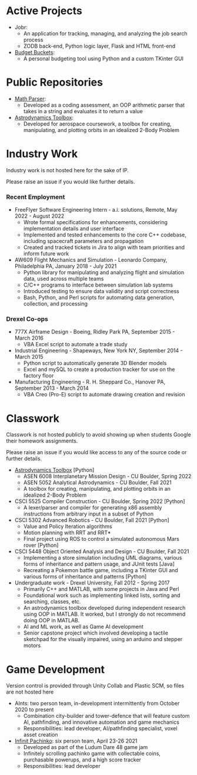 # Active Projects
- Jobr:
  - An application for tracking, managing, and analyzing the job search process
  - ZODB back-end, Python logic layer, Flask and HTML front-end
- [Budget Buckets](https://github.com/BrianGlassman/Budget_Buckets):
  - A personal budgeting tool using Python and a custom TKinter GUI

# Public Repositories
- [Math Parser](https://github.com/BrianGlassman/math_parser):
  - Developed as a coding assessment, an OOP arithmetic parser that takes in a string and evaluates it to return a value
- [Astrodynamics Toolbox](https://github.com/BrianGlassman/astro_toolbox):
  - Developed for aerospace coursework, a toolbox for creating, manipulating, and plotting orbits in an idealized 2-Body Problem

# Industry Work
Industry work is not hosted here for the sake of IP.

Please raise an issue if you would like further details.

### Recent Employment
- FreeFlyer Software Engineering Intern - a.i. solutions, Remote, May 2022 - August 2022
  - Wrote formal specifications for enhancements, considering implementation details and user interface
  - Implemented and tested enhancements to the core C++ codebase, including spacecraft parameters and propagation
  - Created and tracked tickets in Jira to align with team priorities and inform future work
- AW609 Flight Mechanics and Simulation - Leonardo Company, Philadelphia PA, January 2018 - July 2021
  - Python library for manipulating and analyzing flight and simulation data, used across multiple teams
  - C/C++ programs to interface between simulation lab systems
  - Introduced testing to ensure data validity and script correctness
  - Bash, Python, and Perl scripts for automating data generation, collection, and processing

### Drexel Co-ops
- 777X Airframe Design - Boeing, Ridley Park PA, September 2015 - March 2016
  - VBA Excel script to automate a trade study
- Industrial Engineering - Shapeways, New York NY, September 2014 - March 2015
  - Python script to automatically generate 3D Blender models
  - Excel and mySQL to create a production tracker for use on the factory floor
- Manufacturing Engineering - R. H. Sheppard Co., Hanover PA, September 2013 - March 2014
  - VBA Creo (Pro-E) script to automate drawing creation and revision

# Classwork
Classwork is not hosted publicly to avoid showing up when students Google their homework assignments.

Please raise an issue if you would like access to any of the source code or further details.

- [Astrodynamics Toolbox](https://github.com/BrianGlassman/astro_toolbox) [Python]
  - ASEN 6008 Interplanetary Mission Design - CU Boulder, Spring 2022
  - ASEN 5052 Analytical Astrodynamics - CU Boulder, Fall 2021
  - A toolbox for creating, manipulating, and plotting orbits in an idealized 2-Body Problem
- CSCI 5525 Compiler Construction - CU Boulder, Spring 2022 [Python]
  - A lexer/parser and compiler for generating x86 assembly instructions from arbitrary input in a subset of Python
- CSCI 5302 Advanced Robotics - CU Boulder, Fall 2021 [Python]
  - Value and Policy Iteration algorithms
  - Motion planning with RRT and RRT*
  - Final project using ROS to control a simulated autonomous Mars rover [Python]
- CSCI 5448 Object Oriented Analysis and Design - CU Boulder, Fall 2021
  - Implementing a store simulation including UML diagrams, various forms of inheritance and pattern usage, and JUnit tests [Java]
  - Recreating a Pokemon battle game, including a TKinter GUI and various forms of inheritance and patterns [Python]
- Undergraduate work - Drexel University, Fall 2012 - Spring 2017
  - Primarily C++ and MATLAB, with some projects in Java and Perl
  - Foundational work such as implementing linked lists, sorting and searching, classes, etc.
  - An astrodynamics toolbox developed during independent research using OOP in MATLAB. It worked, but I strongly do not recommend doing OOP in MATLAB.
  - AI and ML work, as well as Game AI development
  - Senior capstone project which involved developing a tactile sketchpad for the visually impaired, using an arduino and stepper motors

# Game Development
Version control is provided through Unity Collab and Plastic SCM, so files are not hosted here
- AInts: two person team, in-development intermittently from October 2020 to present
  - Combination city-builder and tower-defence that will feature custom AI, pathfinding, and innovative automation and game mechanics
  - Responsibilities: lead developer, AI/pathfinding specialist, voxel asset creation
- [Infinit Pachinko](https://jaxom3.itch.io/infinit-pachinko): six person team, April 23-26 2021
  - Developed as part of the Ludum Dare 48 game jam
  - Infinitely scrolling pachinko game with collectable coins, purchasable powerups, and a high score tracker
  - Responsibilities: lead developer
